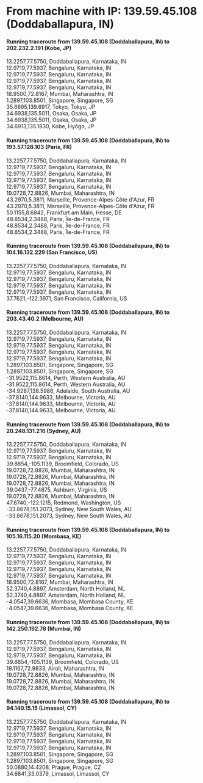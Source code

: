 # From machine with IP: 139.59.45.108 (Doddaballapura, IN)

#### Running traceroute from 139.59.45.108 (Doddaballapura, IN) to 202.232.2.191 (Kobe, JP)
13.2257,77.5750, Doddaballapura, Karnataka, IN  
12.9719,77.5937, Bengaluru, Karnataka, IN  
12.9719,77.5937, Bengaluru, Karnataka, IN  
12.9719,77.5937, Bengaluru, Karnataka, IN  
12.9719,77.5937, Bengaluru, Karnataka, IN  
18.9500,72.8167, Mumbai, Maharashtra, IN  
1.2897,103.8501, Singapore, Singapore, SG  
35.6895,139.6917, Tokyo, Tokyo, JP  
34.6938,135.5011, Osaka, Osaka, JP  
34.6938,135.5011, Osaka, Osaka, JP  
34.6913,135.1830, Kobe, Hyōgo, JP  

#### Running traceroute from 139.59.45.108 (Doddaballapura, IN) to 193.57.128.103 (Paris, FR)
13.2257,77.5750, Doddaballapura, Karnataka, IN  
12.9719,77.5937, Bengaluru, Karnataka, IN  
12.9719,77.5937, Bengaluru, Karnataka, IN  
12.9719,77.5937, Bengaluru, Karnataka, IN  
12.9719,77.5937, Bengaluru, Karnataka, IN  
19.0728,72.8826, Mumbai, Maharashtra, IN  
43.2970,5.3811, Marseille, Provence-Alpes-Côte d'Azur, FR  
43.2970,5.3811, Marseille, Provence-Alpes-Côte d'Azur, FR  
50.1155,8.6842, Frankfurt am Main, Hesse, DE  
48.8534,2.3488, Paris, Île-de-France, FR  
48.8534,2.3488, Paris, Île-de-France, FR  
48.8534,2.3488, Paris, Île-de-France, FR  

#### Running traceroute from 139.59.45.108 (Doddaballapura, IN) to 104.16.132.229 (San Francisco, US)
13.2257,77.5750, Doddaballapura, Karnataka, IN  
12.9719,77.5937, Bengaluru, Karnataka, IN  
12.9719,77.5937, Bengaluru, Karnataka, IN  
12.9719,77.5937, Bengaluru, Karnataka, IN  
12.9719,77.5937, Bengaluru, Karnataka, IN  
37.7621,-122.3971, San Francisco, California, US  

#### Running traceroute from 139.59.45.108 (Doddaballapura, IN) to 203.43.40.2 (Melbourne, AU)
13.2257,77.5750, Doddaballapura, Karnataka, IN  
12.9719,77.5937, Bengaluru, Karnataka, IN  
12.9719,77.5937, Bengaluru, Karnataka, IN  
12.9719,77.5937, Bengaluru, Karnataka, IN  
12.9719,77.5937, Bengaluru, Karnataka, IN  
1.2897,103.8501, Singapore, Singapore, SG  
1.2897,103.8501, Singapore, Singapore, SG  
-31.9522,115.8614, Perth, Western Australia, AU  
-31.9522,115.8614, Perth, Western Australia, AU  
-34.9287,138.5986, Adelaide, South Australia, AU  
-37.8140,144.9633, Melbourne, Victoria, AU  
-37.8140,144.9633, Melbourne, Victoria, AU  
-37.8140,144.9633, Melbourne, Victoria, AU  

#### Running traceroute from 139.59.45.108 (Doddaballapura, IN) to 20.248.131.216 (Sydney, AU)
13.2257,77.5750, Doddaballapura, Karnataka, IN  
12.9719,77.5937, Bengaluru, Karnataka, IN  
12.9719,77.5937, Bengaluru, Karnataka, IN  
39.8854,-105.1139, Broomfield, Colorado, US  
19.0728,72.8826, Mumbai, Maharashtra, IN  
19.0728,72.8826, Mumbai, Maharashtra, IN  
19.0728,72.8826, Mumbai, Maharashtra, IN  
39.0437,-77.4875, Ashburn, Virginia, US  
19.0728,72.8826, Mumbai, Maharashtra, IN  
47.6740,-122.1215, Redmond, Washington, US  
-33.8678,151.2073, Sydney, New South Wales, AU  
-33.8678,151.2073, Sydney, New South Wales, AU  

#### Running traceroute from 139.59.45.108 (Doddaballapura, IN) to 105.16.115.20 (Mombasa, KE)
13.2257,77.5750, Doddaballapura, Karnataka, IN  
12.9719,77.5937, Bengaluru, Karnataka, IN  
12.9719,77.5937, Bengaluru, Karnataka, IN  
12.9719,77.5937, Bengaluru, Karnataka, IN  
12.9719,77.5937, Bengaluru, Karnataka, IN  
18.9500,72.8167, Mumbai, Maharashtra, IN  
52.3740,4.8897, Amsterdam, North Holland, NL  
52.3740,4.8897, Amsterdam, North Holland, NL  
-4.0547,39.6636, Mombasa, Mombasa County, KE  
-4.0547,39.6636, Mombasa, Mombasa County, KE  

#### Running traceroute from 139.59.45.108 (Doddaballapura, IN) to 142.250.192.78 (Mumbai, IN)
13.2257,77.5750, Doddaballapura, Karnataka, IN  
12.9719,77.5937, Bengaluru, Karnataka, IN  
12.9719,77.5937, Bengaluru, Karnataka, IN  
39.8854,-105.1139, Broomfield, Colorado, US  
19.1167,72.9833, Airoli, Maharashtra, IN  
19.0728,72.8826, Mumbai, Maharashtra, IN  
19.0728,72.8826, Mumbai, Maharashtra, IN  
19.0728,72.8826, Mumbai, Maharashtra, IN  

#### Running traceroute from 139.59.45.108 (Doddaballapura, IN) to 94.140.15.15 (Limassol, CY)
13.2257,77.5750, Doddaballapura, Karnataka, IN  
12.9719,77.5937, Bengaluru, Karnataka, IN  
12.9719,77.5937, Bengaluru, Karnataka, IN  
12.9719,77.5937, Bengaluru, Karnataka, IN  
12.9719,77.5937, Bengaluru, Karnataka, IN  
1.2897,103.8501, Singapore, Singapore, SG  
1.2897,103.8501, Singapore, Singapore, SG  
50.0880,14.4208, Prague, Prague, CZ  
34.6841,33.0379, Limassol, Limassol, CY  
